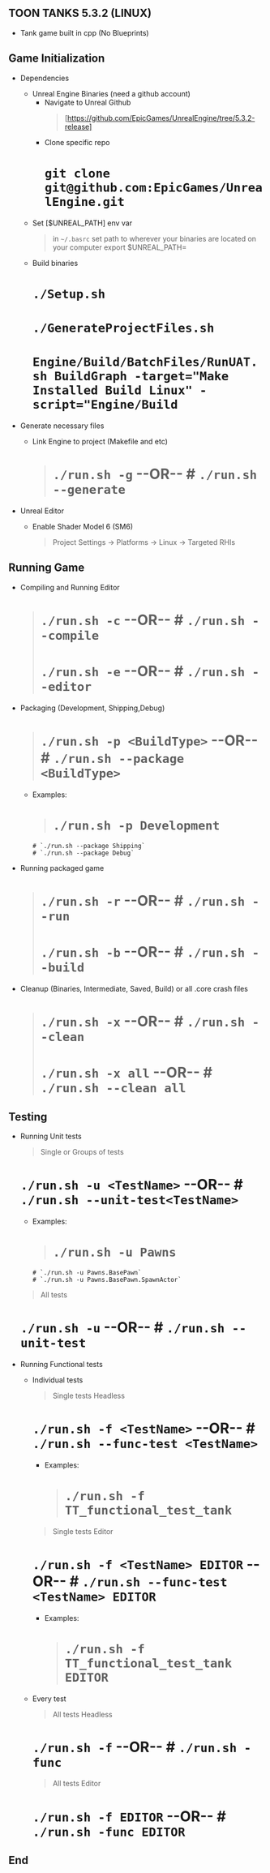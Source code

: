 TOON TANKS 5.3.2 (LINUX)
-----------------------------------------------------------------------------------------

* Tank game built in cpp (No Blueprints)


Game Initialization
-----------------------------------------------------------------------------------------

* Dependencies
    - Unreal Engine Binaries (need a github account)
        - Navigate to Unreal Github
            > [https://github.com/EpicGames/UnrealEngine/tree/5.3.2-release]
        - Clone specific repo
            # `git clone git@github.com:EpicGames/UnrealEngine.git`
    - Set [$UNREAL_PATH] env var
        > in `~/.basrc` set path to wherever your binaries are located on your computer
        > export $UNREAL_PATH=<path-to-your-binaries>
    - Build binaries
        # `./Setup.sh`
        # `./GenerateProjectFiles.sh`
        # `Engine/Build/BatchFiles/RunUAT.sh BuildGraph -target="Make Installed Build Linux" -script="Engine/Build`
* Generate necessary files
    - Link Engine to project (Makefile and etc)
        > # `./run.sh -g`          --OR--       # `./run.sh --generate`

* Unreal Editor
    - Enable Shader Model 6 (SM6)
        > Project Settings -> Platforms -> Linux -> Targeted RHIs


Running Game
-----------------------------------------------------------------------------------------

- Compiling and Running Editor
    > # `./run.sh -c`              --OR--       # `./run.sh --compile`
    > # `./run.sh -e`              --OR--       # `./run.sh --editor`
- Packaging (Development, Shipping,Debug)
    > # `./run.sh -p <BuildType>`  --OR--       # `./run.sh --package <BuildType>`
    - Examples:
        > # `./run.sh -p Development`    
          # `./run.sh --package Shipping`    
          # `./run.sh --package Debug`  
- Running packaged game
    > # `./run.sh -r`              --OR--       # `./run.sh --run`
    > # `./run.sh -b`              --OR--       # `./run.sh --build`
- Cleanup (Binaries, Intermediate, Saved, Build) or all .core crash files
    > # `./run.sh -x`              --OR--       # `./run.sh --clean`
    > # `./run.sh -x all`          --OR--       # `./run.sh --clean all`


Testing
-----------------------------------------------------------------------------------------

- Running Unit tests
    > Single or Groups of tests
    # `./run.sh -u <TestName>`            --OR--       # `./run.sh --unit-test<TestName>`
    - Examples:
        > # `./run.sh -u Pawns`  
          # `./run.sh -u Pawns.BasePawn`  
          # `./run.sh -u Pawns.BasePawn.SpawnActor`
    > All tests
    # `./run.sh -u`                       --OR--       # `./run.sh --unit-test`

- Running Functional tests
    - Individual tests
        > Single tests Headless
        # `./run.sh -f <TestName>`        --OR--       # `./run.sh --func-test <TestName>`
        - Examples:
            > # `./run.sh -f TT_functional_test_tank`
        > Single tests Editor
        # `./run.sh -f <TestName> EDITOR` --OR--       # `./run.sh --func-test <TestName> EDITOR`
        - Examples:
            > # `./run.sh -f TT_functional_test_tank EDITOR`
    - Every test
        > All tests Headless
        # `./run.sh -f`                   --OR--       # `./run.sh -func`
        > All tests Editor
        # `./run.sh -f EDITOR`            --OR--       # `./run.sh -func EDITOR`



End
-----------------------------------------------------------------------------------------
